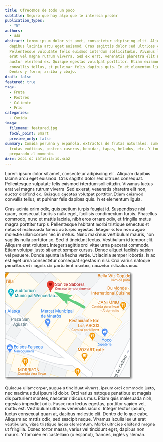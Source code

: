 ```yaml
---
title: Ofrecemos de todo un poco
subtitle: Seguro que hay algo que te interesa probar
publication_types:
  - "0"
authors:
  - SdS
abstract: Lorem ipsum dolor sit amet, consectetur adipiscing elit. Aliquam
  dapibus lacinia arcu eget euismod. Cras sagittis dolor sed ultrices consequat.
  Pellentesque vulputate felis euismod interdum sollicitudin. Vivamus luctus
  erat vel magna rutrum viverra. Sed ex erat, venenatis pharetra elit non,
  auctor eleifend ex. Quisque egestas volutpat porttitor. Etiam euismod
  convallis tellus, et pulvinar felis dapibus quis. In et elementum ligula.
  Dentro y fuera; arriba y abajo.
draft: false
featured: true
tags:
  - Fruta
  - Postres
  - Caliente
  - Frío
categories:
  - Comida
image:
  filename: featured.jpg
  focal_point: Smart
  preview_only: false
summary: Comida peruana y española, extractos de frutas naturales, zumos de
  frutas exóticas, postres caseros, bebidas, tapas, helados, etc. Y todo
  preparado al momento.
date: 2021-02-13T16:13:15.468Z
---
```

<!--StartFragment-->

<style> .simplescrollup__button { position: fixed; bottom: 3rem; right: 3rem; transition: 1s all; z-index: 10000; } .simplescrollup__button--show { transform: translateX(0); } .simplescrollup__button--hide { transform: translateX(100px); } </style>

<!--EndFragment-->



Lorem ipsum dolor sit amet, consectetur adipiscing elit. Aliquam dapibus lacinia arcu eget euismod. Cras sagittis dolor sed ultrices consequat. Pellentesque vulputate felis euismod interdum sollicitudin. Vivamus luctus erat vel magna rutrum viverra. Sed ex erat, venenatis pharetra elit non, auctor eleifend ex. Quisque egestas volutpat porttitor. Etiam euismod convallis tellus, et pulvinar felis dapibus quis. In et elementum ligula.

Cras lacinia enim odio, quis pretium turpis feugiat id. Suspendisse nisi quam, consequat facilisis nulla eget, facilisis condimentum turpis. Phasellus commodo, nunc et mattis lacinia, nibh eros ornare odio, et fringilla metus magna porttitor turpis. Pellentesque habitant morbi tristique senectus et netus et malesuada fames ac turpis egestas. Integer et leo non augue molestie ullamcorper nec in metus. Nunc maximus vestibulum mauris, non sagittis nulla porttitor ac. Sed id tincidunt lectus. Vestibulum id tempor elit. Aliquam erat volutpat. Integer sagittis orci vitae urna placerat commodo. Etiam volutpat justo sit amet semper cursus. Donec aliquet facilisis sapien vel posuere. Donde apunta la flecha verde. Ut lacinia semper lobortis. In ac est eget urna consectetur consequat egestas in nisi. Orci varius natoque penatibus et magnis dis parturient montes, nascetur ridiculus mus.

![](sds-google-maps.png "Localización")

Quisque ullamcorper, augue a tincidunt viverra, ipsum orci commodo justo, nec maximus dui ipsum id dolor. Orci varius natoque penatibus et magnis dis parturient montes, nascetur ridiculus mus. Etiam quis malesuada nibh, egestas imperdiet odio. Fusce non lectus egestas, porttitor sapien vel, mattis est. Vestibulum ultricies venenatis iaculis. Integer lectus ipsum, luctus consequat quam at, dapibus molestie elit. Dentro de lo que cabe. Aliquam ac mattis odio, sed suscipit neque. Vivamus iaculis leo ut erat vestibulum, vitae tristique lacus elementum. Morbi ultricies eleifend magna ut fringilla. Donec tortor massa, varius vel tincidunt eget, dapibus non mauris. Y también en castellano (o español), francés, inglés y alemán.

<!--StartFragment-->

<a href="#up" class="simplescrollup__button simplescrollup__button--hide">Parriba</a>

<script src="simplescrollup.js"></script>

<!--EndFragment-->
